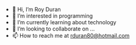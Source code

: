 - 👋 Hi, I’m Roy Duran
- 👀 I’m interested in programming
- 🌱 I’m currently learning about technology
- 💞️ I’m looking to collaborate on ...
- 📫 How to reach me at rduran80@hotmail.com

<!---
rduran80/rduran80 is a ✨ special ✨ repository because its `README.md` (this file) appears on your GitHub profile.
You can click the Preview link to take a look at your changes.
--->
